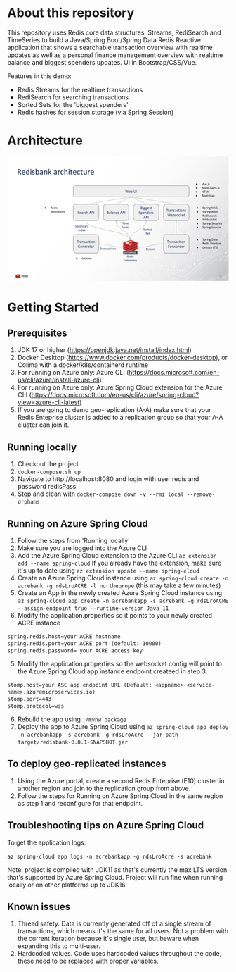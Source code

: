 # About this repository

This repository uses Redis core data structures, Streams, RediSearch and TimeSeries to build a
Java/Spring Boot/Spring Data Redis Reactive application that shows a searchable transaction overview with realtime updates
as well as a personal finance management overview with realtime balance and biggest spenders updates. UI in Bootstrap/CSS/Vue.

Features in this demo:

- Redis Streams for the realtime transactions
- RediSearch for searching transactions
- Sorted Sets for the 'biggest spenders'
- Redis hashes for session storage (via Spring Session)

# Architecture
<img src="architecture.png"/>

# Getting Started

## Prerequisites

1. JDK 17 or higher (https://openjdk.java.net/install/index.html)
2. Docker Desktop (https://www.docker.com/products/docker-desktop), or Colima with a docker/k8s/containerd runtime
3. For running on Azure only: Azure CLI (https://docs.microsoft.com/en-us/cli/azure/install-azure-cli)
4. For running on Azure only: Azure Spring Cloud extension for the Azure CLI (https://docs.microsoft.com/en-us/cli/azure/spring-cloud?view=azure-cli-latest)
5. If you are going to demo geo-replication (A-A) make sure that your Redis Enteprise cluster is added to a replication group so that your A-A cluster can join it. 

## Running locally

1. Checkout the project
2. `docker-compose.sh up`
3. Navigate to http://localhost:8080 and login with user redis and password redisPass
4. Stop and clean with `docker-compose down -v --rmi local --remove-orphans`

## Running on Azure Spring Cloud

1. Follow the steps from 'Running locally'
2. Make sure you are logged into the Azure CLI
3. Add the Azure Spring Cloud extension to the Azure CLI `az extension add --name spring-cloud` If you already have the extension, make sure it's up to date using `az extension update --name spring-cloud`
2. Create an Azure Spring Cloud instance using `az spring-cloud create -n acrebank -g rdsLroACRE -l northeurope` (this may take a few minutes)
3. Create an App in the newly created Azure Spring Cloud instance using `az spring-cloud app create -n acrebankapp -s acrebank -g rdsLroACRE --assign-endpoint true --runtime-version Java_11`
4. Modify the application.properties so it points to your newly created ACRE instance

```
spring.redis.host=your ACRE hostname
spring.redis.port=your ACRE port (default: 10000)
spring.redis.password= your ACRE access key
```

5. Modify the application.properties so the websocket config will point to the Azure Spring Cloud app instance endpoint createed in step 3.

```
stomp.host=your ASC app endpoint URL (Default: <appname>-<service-name>.azuremicroservices.io)
stomp.port=443
stomp.protocol=wss
```

6. Rebuild the app using `./mvnw package`
7. Deploy the app to Azure Spring Cloud using `az spring-cloud app deploy -n acrebankapp -s acrebank -g rdsLroAcre --jar-path target/redisbank-0.0.1-SNAPSHOT.jar`

## To deploy geo-replicated instances

1. Using the Azure portal, create a second Redis Enteprise (E10) cluster in another region and join to the replication group from above.
2. Follow the steps for Running on Azure Spring Cloud in the same region as step 1 and reconfigure for that endpoint. 
   
## Troubleshooting tips on Azure Spring Cloud

To get the application logs:

`az spring-cloud app logs -n acrebankapp -g rdsLroAcre -s acrebank`

Note: project is compiled with JDK11 as that's currently the max LTS version that's supported by Azure Spring Cloud. Project will run fine when running locally or on other platforms up to JDK16.

## Known issues

1. Thread safety. Data is currently generated off of a single stream of transactions, which means it's the same for all users. Not a problem with the current iteration because it's single user, but beware when expanding this to multi-user.
2. Hardcoded values. Code uses hardcoded values throughout the code, these need to be replaced with proper variables.
